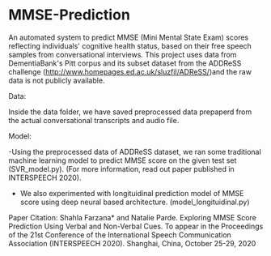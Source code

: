 # MMSE-Prediction

An automated system to predict MMSE (Mini Mental State Exam) scores reflecting individuals' cognitive health status, based on their free speech samples from conversational interviews. This project uses data from DementiaBank's Pitt corpus and its subset dataset from the ADDReSS challenge (http://www.homepages.ed.ac.uk/sluzfil/ADReSS/)and the raw data 
is not publicly available.

Data:

Inside the data folder, we have saved preprocessed data prepaperd from the actual conversational transcripts and audio file.

Model:

-Using the preprocessed data of ADDReSS dataset, we ran some traditional machine learning model to predict MMSE score on the given test set (SVR_model.py). (For more information, read out paper published in INTERSPEECH 2020).
- We also experimented with longituidinal prediction model of MMSE score using deep neural based architecture. (model_longituidinal.py)

Paper Citation:
Shahla Farzana* and Natalie Parde. Exploring MMSE Score Prediction Using Verbal and Non-Verbal Cues. To appear in the Proceedings of the 21st Conference of the International Speech Communication Association (INTERSPEECH 2020). Shanghai, China, October 25-29, 2020
